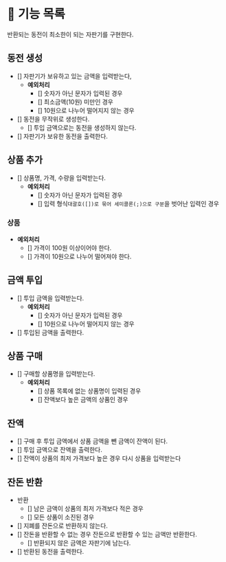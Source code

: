 # 🚀 기능 목록
반환되는 동전이 최소한이 되는 자판기를 구현한다.

## 동전 생성
- [] 자판기가 보유하고 있는 금액을 입력받는다,
  - **예외처리** 
    - [] 숫자가 아닌 문자가 입력된 경우
    - [] 최소금액(10원) 미만인 경우
    - [] 10원으로 나누어 떨어지지 않는 경우
- [] 동전을 무작위로 생성한다.
  - [] 투입 금액으로는 동전을 생성하지 않는다.
- [] 자판기가 보유한 동전을 출력한다.   

## 상품 추가
- [] 상품명, 가격, 수량을 입력받는다.
  - **예외처리**
    - [] 숫자가 아닌 문자가 입력된 경우
    - [] 입력 형식`대괄호([])로 묶어 세미콜론(;)으로 구분`을 벗어난 입력인 경우

### 상품
- **예외처리**
  - [] 가격이 100원 이상이어야 한다.
  - [] 가격이 10원으로 나누어 떨어져야 한다.

## 금액 투입
- [] 투입 금액을 입력받는다.
  - **예외처리**
    - [] 숫자가 아닌 문자가 입력된 경우
    - [] 10원으로 나누어 떨어지지 않는 경우
- [] 투입된 금액을 출력한다.

## 상품 구매
- [] 구매할 상품명을 입력받는다.
  - **예외처리**
    - [] 상품 목록에 없는 상품명이 입력된 경우
    - [] 잔액보다 높은 금액의 상품인 경우

## 잔액
- [] 구매 후 투입 금액에서 상품 금액을 뺀 금액이 잔액이 된다.
- [] 투입 금액으로 잔액을 출력한다.
- [] 잔액이 상품의 최저 가격보다 높은 경우 다시 상품을 입력받는다

## 잔돈 반환
- 반환
  - [] 남은 금액이 상품의 최저 가격보다 적은 경우
  - [] 모든 상품이 소진된 경우
- [] 지폐를 잔돈으로 반환하지 않는다.
- [] 잔돈을 반환할 수 없는 경우 잔돈으로 반환할 수 있는 금액만 반환한다.
  - [] 반환되지 않은 금액은 자판기에 남는다.
- [] 반환된 동전을 출력한다.